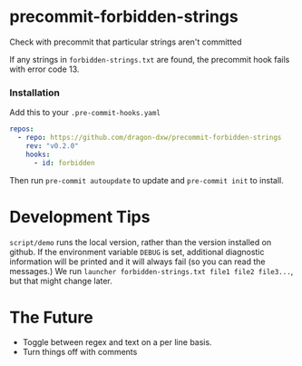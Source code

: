 # precommit-forbidden-strings
Check with precommit that particular strings aren't committed

If any strings in `forbidden-strings.txt` are found, the precommit hook fails with error code 13.

### Installation

Add this to your `.pre-commit-hooks.yaml`

```yaml
repos:
  - repo: https://github.com/dragon-dxw/precommit-forbidden-strings
    rev: "v0.2.0"
    hooks:
      - id: forbidden
```

Then run `pre-commit autoupdate` to update and `pre-commit init` to install.

# Development Tips

`script/demo` runs the local version, rather than the version installed on github.
If the environment variable `DEBUG` is set, additional diagnostic information will be printed and it will always fail (so you can read the messages.)
We run `launcher forbidden-strings.txt file1 file2 file3...`, but that might change later.

# The Future

* Toggle between regex and text on a per line basis.
* Turn things off with comments
